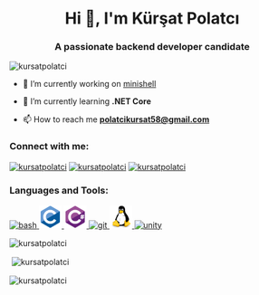 <h1 align="center">Hi 👋, I'm Kürşat Polatcı</h1>
<h3 align="center">A passionate backend developer candidate</h3>

<p align="left"> <img src="https://komarev.com/ghpvc/?username=kursatpolatci&label=Profile%20views&color=0e75b6&style=flat" alt="kursatpolatci" /> </p>

- 🔭 I’m currently working on [minishell](https://github.com/kursatpolatci/minishell)

- 🌱 I’m currently learning **.NET Core**

- 📫 How to reach me **polatcikursat58@gmail.com**

<h3 align="left">Connect with me:</h3>
<p align="left">
<a href="https://linkedin.com/in/kursatpolatci" target="blank"><img align="center" src="https://raw.githubusercontent.com/rahuldkjain/github-profile-readme-generator/master/src/images/icons/Social/linked-in-alt.svg" alt="kursatpolatci" height="30" width="40" /></a>
<a href="https://instagram.com/kursatpolatci" target="blank"><img align="center" src="https://raw.githubusercontent.com/rahuldkjain/github-profile-readme-generator/master/src/images/icons/Social/instagram.svg" alt="kursatpolatci" height="30" width="40" /></a>
<a href="https://www.leetcode.com/kursatpolatci" target="blank"><img align="center" src="https://raw.githubusercontent.com/rahuldkjain/github-profile-readme-generator/master/src/images/icons/Social/leet-code.svg" alt="kursatpolatci" height="30" width="40" /></a>
</p>

<h3 align="left">Languages and Tools:</h3>
<p align="left"> <a href="https://www.gnu.org/software/bash/" target="_blank" rel="noreferrer"> <img src="https://www.vectorlogo.zone/logos/gnu_bash/gnu_bash-icon.svg" alt="bash" width="40" height="40"/> </a> <a href="https://www.cprogramming.com/" target="_blank" rel="noreferrer"> <img src="https://raw.githubusercontent.com/devicons/devicon/master/icons/c/c-original.svg" alt="c" width="40" height="40"/> </a> <a href="https://www.w3schools.com/cs/" target="_blank" rel="noreferrer"> <img src="https://raw.githubusercontent.com/devicons/devicon/master/icons/csharp/csharp-original.svg" alt="csharp" width="40" height="40"/> </a> <a href="https://git-scm.com/" target="_blank" rel="noreferrer"> <img src="https://www.vectorlogo.zone/logos/git-scm/git-scm-icon.svg" alt="git" width="40" height="40"/> </a> <a href="https://www.linux.org/" target="_blank" rel="noreferrer"> <img src="https://raw.githubusercontent.com/devicons/devicon/master/icons/linux/linux-original.svg" alt="linux" width="40" height="40"/> </a> <a href="https://unity.com/" target="_blank" rel="noreferrer"> <img src="https://www.vectorlogo.zone/logos/unity3d/unity3d-icon.svg" alt="unity" width="40" height="40"/> </a> </p>

<p><img align="center" src="https://github-readme-stats.vercel.app/api/top-langs?username=kursatpolatci&show_icons=true&locale=en&layout=compact" alt="kursatpolatci" /></p>
<p>&nbsp;<img align="center" src="https://github-readme-stats.vercel.app/api?username=kursatpolatci&show_icons=true&locale=en" alt="kursatpolatci" /></p>
<p><img align="center" src="https://github-readme-streak-stats.herokuapp.com/?user=kursatpolatci&" alt="kursatpolatci" /></p>
